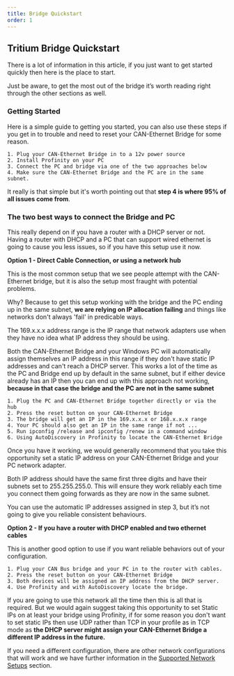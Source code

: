 ```yaml
---
title: Bridge Quickstart
order: 1
---
```

  
## Tritium Bridge Quickstart

There is a lot of information in this article, if you just want to get started quickly then here is the place to start. 

Just be aware, to get the most out of the bridge it’s worth reading right through the other sections as well.

### Getting Started

Here is a simple guide to getting you started, you can also use these steps if you get in to trouble and need to reset your CAN-Ethernet Bridge for some reason.

    1. Plug your CAN-Ethernet Bridge in to a 12v power source 
    2. Install Profinity on your PC
    3. Connect the PC and bridge via one of the two approaches below
    4. Make sure the CAN-Ethernet Bridge and the PC are in the same subnet.

It really is that simple but it's worth pointing out that **step 4 is where 95% of all issues come from**.

### The two best ways to connect the Bridge and PC

This really depend on if you have a router with a DHCP server or not. Having a router with DHCP and a PC that can support wired ethernet is going to cause you less issues, so if you have this setup use it now.

**Option 1 - Direct Cable Connection, or using a network hub**

This is the most common setup that we see people attempt with the CAN-Ethernet bridge, but it is also the setup most fraught with potential problems.  

Why?  Because to get this setup working with the bridge and the PC ending up in the same subnet, **we are relying on IP allocation failing** and things like networks don't always 'fail' in predicable ways.

The 169.x.x.x address range is the IP range that network adapters use when they have no idea what IP address they should be using.  

Both the CAN-Ethernet Bridge and your Windows PC will automatically assign themselves an IP address in this range if they don't have static IP addresses and can't reach a DHCP server.  This works a lot of the time as the PC and Bridge end up by default in the same subnet, but if either device already has an IP then you can end up with this approach not working, **because in that case the bridge and the PC are not in the same subnet**

    1. Plug the PC and CAN-Ethernet Bridge together directly or via the hub
    2. Press the reset button on your CAN-Ethernet Bridge
    3. The bridge will get an IP in the 169.x.x.x or 168.x.x.x range
    4. Your PC should also get an IP in the same range if not ...
    5. Run ipconfig /release and ipconfig /renew in a command window
    6. Using AutoDiscovery in Profinity to locate the CAN-Ethernet Bridge
 
Once you have it working, we would generally recommend that you take this opportunity set a static IP address on your CAN-Ethernet Bridge and your PC network adapter. 

Both IP address should have the same first three digits and have their subnets set to 255.255.255.0. This will ensure they work reliably each time you connect them going forwards as they are now in the same subnet.

You can use the automatic IP addresses assigned in step 3, but it’s not going to give you reliable consistent behaviours.

**Option 2 - If you have a router with DHCP enabled and two ethernet cables**

This is another good option to use if you want reliable behaviors out of your configuration.

    1. Plug your CAN Bus bridge and your PC in to the router with cables.
    2. Press the reset button on your CAN-Ethernet Bridge
    3. Both devices will be assigned an IP address from the DHCP server.
    4. Use Profinity and with AutoDiscovery locate the bridge.

If you are going to use this network all the time then this is all that is required. But we would again suggest taking this opportunity to set Static IPs on at least your bridge using Profinity, if for some reason you don't want to set static IPs then use UDP rather than TCP in your profile as in TCP mode as **the DHCP server might assign your CAN-Ethernet Bridge a different IP address in the future.**

If you need a different configuration, there are other network configurations that will work and we have further information in the [Supported Network Setups](Supported_Network_Setups.md) section.
